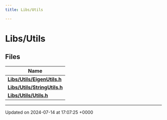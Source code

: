 ```yaml
---
title: Libs/Utils

---
```


# Libs/Utils



## Files

| Name           |
| -------------- |
| **[Libs/Utils/EigenUtils.h](../Files/EigenUtils_8h.md#file-eigenutils.h)**  |
| **[Libs/Utils/StringUtils.h](../Files/StringUtils_8h.md#file-stringutils.h)**  |
| **[Libs/Utils/Utils.h](../Files/Utils_8h.md#file-utils.h)**  |






-------------------------------

Updated on 2024-07-14 at 17:07:25 +0000
